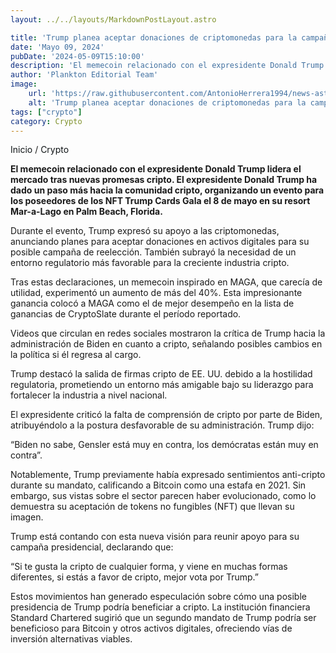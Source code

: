 ```yaml
---
layout: ../../layouts/MarkdownPostLayout.astro

title: 'Trump planea aceptar donaciones de criptomonedas para la campaña de 2024'
date: 'Mayo 09, 2024'
pubDate: '2024-05-09T15:10:00'
description: 'El memecoin relacionado con el expresidente Donald Trump lidera el mercado tras nuevas promesas cripto.'
author: 'Plankton Editorial Team'
image:
    url: 'https://raw.githubusercontent.com/AntonioHerrera1994/news-astro/master/src/assets/crypto/crypto132.webp'
    alt: 'Trump planea aceptar donaciones de criptomonedas para la campaña de 2024'
tags: ["crypto"]
category: Crypto
---
```


<span><a href="/" style="text-decoration:none;color:#0F1416">Inicio</a> / <a href="/crypto" style="text-decoration:none;color:#0F1416">Crypto</a></span>

<p style="font-weight: bold;">El memecoin relacionado con el expresidente Donald Trump lidera el mercado tras nuevas promesas cripto. El expresidente Donald Trump ha dado un paso más hacia la comunidad cripto, organizando un evento para los poseedores de los NFT Trump Cards Gala el 8 de mayo en su resort Mar-a-Lago en Palm Beach, Florida.</p>

Durante el evento, Trump expresó su apoyo a las criptomonedas, anunciando planes para aceptar donaciones en activos digitales para su posible campaña de reelección. También subrayó la necesidad de un entorno regulatorio más favorable para la creciente industria cripto.

Tras estas declaraciones, un memecoin inspirado en MAGA, que carecía de utilidad, experimentó un aumento de más del 40%. Esta impresionante ganancia colocó a MAGA como el de mejor desempeño en la lista de ganancias de CryptoSlate durante el período reportado.

Videos que circulan en redes sociales mostraron la crítica de Trump hacia la administración de Biden en cuanto a cripto, señalando posibles cambios en la política si él regresa al cargo.

Trump destacó la salida de firmas cripto de EE. UU. debido a la hostilidad regulatoria, prometiendo un entorno más amigable bajo su liderazgo para fortalecer la industria a nivel nacional.

El expresidente criticó la falta de comprensión de cripto por parte de Biden, atribuyéndolo a la postura desfavorable de su administración. Trump dijo:

“Biden no sabe, Gensler está muy en contra, los demócratas están muy en contra”.

Notablemente, Trump previamente había expresado sentimientos anti-cripto durante su mandato, calificando a Bitcoin como una estafa en 2021. Sin embargo, sus vistas sobre el sector parecen haber evolucionado, como lo demuestra su aceptación de tokens no fungibles (NFT) que llevan su imagen.

Trump está contando con esta nueva visión para reunir apoyo para su campaña presidencial, declarando que:

“Si te gusta la cripto de cualquier forma, y viene en muchas formas diferentes, si estás a favor de cripto, mejor vota por Trump.”

Estos movimientos han generado especulación sobre cómo una posible presidencia de Trump podría beneficiar a cripto. La institución financiera Standard Chartered sugirió que un segundo mandato de Trump podría ser beneficioso para Bitcoin y otros activos digitales, ofreciendo vías de inversión alternativas viables.